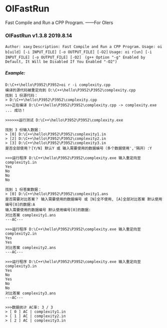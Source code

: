 # OIFastRun
 Fast Compile and Run a CPP Program. ——For OIers

### OIFastRun v1.3.8 2019.8.14
`Author: xaxy`
`Description: Fast Compile and Run a CPP Program.`
`Usage: oi b[uild] [-i INPUT_FILE] [-o OUTPUT_FILE] [-O2]`
`Usage: oi r[un] [-i INPUT_FILE] [-o OUTPUT_FILE] [-O2]`
` (g++ Option "-g" Enabled by Default, It Will be Disabled If You Enabled "-O2")`



##### Example:

```
D:\C++\hello\P3952\P3952>oi r -i complexity.cpp
编译的源代码被重定向到 D:\C++\hello\P3952\P3952\complexity.cpp
找到 1 份源代码：
> D:\C++\hello\P3952\P3952\complexity.cpp
>>>正在编译 D:\C++\hello\P3952\P3952\complexity.cpp -> complexity.exe ... 成功！

>>>>>>运行测试 D:\C++\hello\P3952\P3952\complexity.exe

找到 3 份输入数据：
> [0] D:\C++\hello\P3952\P3952\complexity1.in
> [2] D:\C++\hello\P3952\P3952\complexity2.in
> [3] D:\C++\hello\P3952\P3952\complexity3.in
是否全部使用？[Y/N] 默认Y 或 输入需要使用的数据编号（多个数据使用','隔开）:Y

>>>运行程序 D:\C++\hello\P3952\P3952\complexity.exe 输入重定向至 complexity1.in
Yes
No
No
No

找到 1 份答案数据：
> [0] D:\C++\hello\P3952\P3952\complexity1.ans
是否需要对比答案？ 输入需要使用的数据编号 或 [N]全不使用, [A]全部对比答案 默认使用编号[0]的数据:A
输入需要使用的数据编号 默认使用编号[0]的数据:
对比答案 complexity1.ans
---AC---

>>>运行程序 D:\C++\hello\P3952\P3952\complexity.exe 输入重定向至 complexity2.in
Yes
Yes
对比答案 complexity2.ans
---AC---

>>>运行程序 D:\C++\hello\P3952\P3952\complexity.exe 输入重定向至 complexity3.in
Yes
No
Yes
No
No
对比答案 complexity3.ans
---AC---

>>>数据统计 AC率: 3 / 3
> [ 0 ] AC | complexity1.in
> [ 1 ] AC | complexity2.in
> [ 2 ] AC | complexity3.in
```

